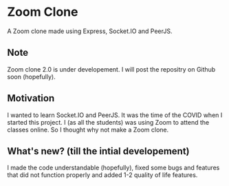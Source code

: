 # Zoom Clone
A Zoom clone made using Express, Socket.IO and PeerJS.

## Note
Zoom clone 2.0 is under developement. I will post the repositry on Github soon (hopefully).

## Motivation
I wanted to learn Socket.IO and PeerJS. It was the time of the COVID  when I started this project. I (as all the students) was using Zoom to attend the classes online. So I thought why not make a Zoom clone.

## What's new? (till the intial developement)
I made the code understandable (hopefully), fixed some bugs and features that did not function properly and added 1-2 quality of life features.
